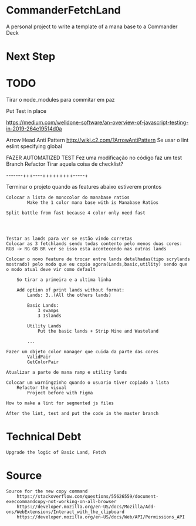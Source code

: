 # CommanderFetchLand
A personal project to write a template of a mana base to a Commander Deck
# Next Step


# TODO

Tirar o node_modules para commitar em paz

Put Test in place

https://medium.com/welldone-software/an-overview-of-javascript-testing-in-2019-264e19514d0a

Arrow Head Anti Pattern
			http://wiki.c2.com/?ArrowAntiPattern
Se usar o lint
			eslint specifying global

FAZER AUTOMATIZED TEST
       Fez uma modificação no código faz um test
       Branch Refactor
       Tirar aquela coisa de checklist?

-------+++----+++++++++-----+

Terminar o projeto quando as features abaixo estiverem prontos

	Colocar a lista de monocolor do manabase ratios
			Make the 1 color mana base with is Manabase Ratios

	Split battle from fast because 4 color only need fast




	Testar as lands para ver se estão vindo corretas
	Colocar as 3 fetchlands sendo todas contento pelo menos duas cores: RGB -> RG GB BR ver se isso esta acontecendo nas outras lands

	Colocar o novo feature de trocar entre lands detalhadas(tipo scrylands mostrado) pelo modo que eu copio agora(Lands,basic,utility) sendo que o modo atual deve vir como default

		So tirar a primeira e a ultima linha

		Add option of print lands without format:
			Lands: 3..(All the others lands)

			Basic Lands:
				3 swamps
				3 Islands

			Utility Lands
				Put the basic lands + Strip Mine and Wasteland

			...

	Fazer um objeto color manager que cuida da parte das cores
			ValidPair 		
			GetColorPair

	Atualizar a parte de mana ramp e utility lands

	Colocar um warningzinho quando o usuario tiver copiado a lista
		Refactor the visual
			Project before with Figma

	How to make a lint for segmented js files

	After the lint, test and put the code in the master branch

# Technical Debt
	Upgrade the logic of Basic Land, Fetch

# Source
	Source for the new copy command
		https://stackoverflow.com/questions/55626559/document-execcommandcopy-not-working-on-all-browser
		https://developer.mozilla.org/en-US/docs/Mozilla/Add-ons/WebExtensions/Interact_with_the_clipboard
		https://developer.mozilla.org/en-US/docs/Web/API/Permissions_API
